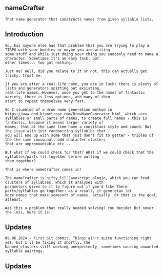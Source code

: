 ## nameCrafter ##########################

    That name generator that constructs names from given syllable lists.

## Introduction #########################

    So, has anyone else had that problem that you are trying to play a TTRPG with your buddies or maybe you are writing
    some stuff and while just doing your thing you suddenly need to name a character. Sometimes it's an easy task, but 
    other times... You got nothing. 
    
    Just me? Well, did you relate to it or not, this can actually get tricky, trust me.
    
    If you are after a real-life name, you are in luck: there is plenty of lists and generators spitting out exsisting, 
    real-life names. However, once you get to the names of fantastic variety, there is less options, and many of them 
    start to repeat themselves very fast. 
    
    So I stumbled of a drow name generation method in https://www.dnd.kismetrose.com/DrowNameGenerator.html, which uses
    syllables or small parts of names, to create full names - this is fantastic, because it means larger variety of 
    names, that at the same time have a consistant style and sound. But the issue with just randomizing syllables that
    you will end up with some that just don't fit to getter - triples of the the same consonant, odd character clusters
    that are unpronouncable etc... 
    
    But what if we could check for that? What if we could check that the syllables/parts fit together before putting 
    them together?
    
    That is where nameCrafter comes in!
    
    The nameCrafter is nifty lil'Javascript plugin, which you can feed clusters of syllables, which it analyses with 
    parameters given to it to figure out if you'd like there parts/syllables go together: as a result, it generetas lot 
    more names that make somesort of names, actually. Or that is the goal, atleast. 
    
    Was this a problem that really needed solving? You decide! But never the less, here it is!

## Updates ###############################

    09.06.2024 - First Git commit. Things ain't quite functioning right yet, but I'll be fixing it shortly. The 
    banned_clusters still working unexpectedly, sometimes causing unwanted syllable pairings.
    
## Updates ###############################